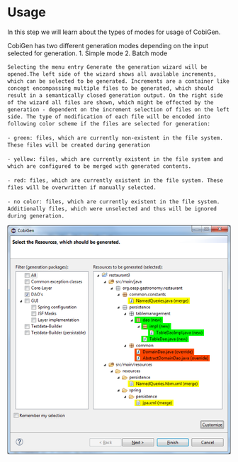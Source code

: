 # Usage

In this step we will learn about the types of modes for usage of CobiGen.

CobiGen has two different generation modes depending on the input selected for generation. 
    1. Simple mode
    2. Batch mode



    Selecting the menu entry Generate​ the generation wizard will be opened.The left side of the wizard shows all available increments, which can be selected to be generated. Increments are a container like concept encompassing multiple files to be generated, which should result in a semantically closed generation output. On the right side of the wizard all files are shown, which might be effected by the generation - dependent on the increment selection of files on the left side. The type of modification of each file will be encoded into following color scheme if the files are selected for generation:

    - green: files, which are currently non-existent in the file system. These files will be created during generation

    - yellow: files, which are currently existent in the file system and which are configured to be merged with generated contents.

    - red: files, which are currently existent in the file system. These files will be overwritten if manually selected.

    - no color: files, which are currently existent in the file system. Additionally files, which were unselected and thus will be ignored during generation.

![03-simple-mode-usage.png](./assets/03-simple-mode-usage.png)



